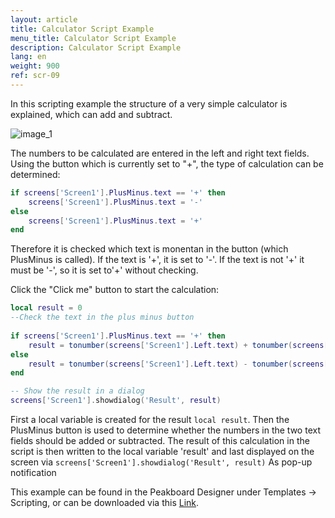 ```yaml
---
layout: article
title: Calculator Script Example
menu_title: Calculator Script Example
description: Calculator Script Example
lang: en
weight: 900
ref: scr-09
---
```

In this scripting example the structure of a very simple calculator is explained, which can add and subtract.


![image_1](/assets/images/scripting/Scripting_Beispiele/Taschenrechner.png)

The numbers to be calculated are entered in the left and right text fields.
Using the button which is currently set to "+", the type of calculation can be determined:

```lua
if screens['Screen1'].PlusMinus.text == '+' then 
	screens['Screen1'].PlusMinus.text = '-'
else
	screens['Screen1'].PlusMinus.text = '+'
end

```

Therefore it is checked which text is monentan in the button (which PlusMinus is called). If the text is '+', it is set to '-'.
If the text is not '+' it must be '-', so it is set to'+' without checking.

Click the "Click me" button to start the calculation:

```lua 
local result = 0 
--Check the text in the plus minus button
	
if screens['Screen1'].PlusMinus.text == '+' then 
	result = tonumber(screens['Screen1'].Left.text) + tonumber(screens['Screen1'].Right.text) 
else
	result = tonumber(screens['Screen1'].Left.text) - tonumber(screens['Screen1'].Right.text)
end

-- Show the result in a dialog 
screens['Screen1'].showdialog('Result', result)	

```

First a local variable is created for the result `local result`. Then the PlusMinus button is used to determine whether the numbers in the two text fields should be added or subtracted.
The result of this calculation in the script is then written to the local variable 'result' and last displayed on the screen via `screens['Screen1'].showdialog('Result', result)` As pop-up notification


This example can be found in the Peakboard Designer under Templates -> Scripting, or can be downloaded via this [Link](https://github.com/Peakboard/CoolStuff/raw/master/Scripts/Calculator/Calculator.pbmx).